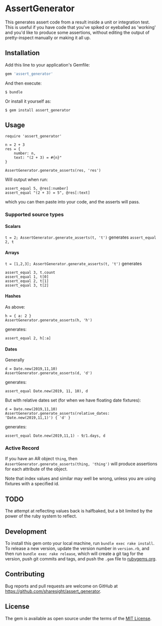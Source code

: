 # AssertGenerator

This generates assert code from a result inside a unit or integration test.
This is useful if you have code that you've spiked or eyeballed as 'working' and you'd like to produce some assertions,
without editing the output of pretty-inspect manually or making it all up.

## Installation

Add this line to your application's Gemfile:

```ruby
gem 'assert_generator'
```

And then execute:

    $ bundle

Or install it yourself as:

    $ gem install assert_generator

## Usage

```
require 'assert_generator'

n = 2 + 3
res = {
    number: n,
    text: "(2 + 3) = #{n}"
}

AssertGenerator.generate_asserts(res, 'res')
```

Will output when run:

```
assert_equal 5, @res[:number]
assert_equal "(2 + 3) = 5", @res[:text]
```

which you can then paste into your code, and the asserts will pass.

### Supported source types

#### Scalars

`t = 2; AssertGenerator.generate_asserts(t, 't')` generates `assert_equal 2, t`

#### Arrays
`t = [1,2,3]; AssertGenerator.generate_asserts(t, 't')`
generates
```
assert_equal 3, t.count
assert_equal 1, t[0]
assert_equal 2, t[1]
assert_equal 3, t[2]
```

#### Hashes

As above:
```
h = { a: 2 }
AssertGenerator.generate_asserts(h, 'h')
```

generates:

```
assert_equal 2, h[:a]
```

#### Dates

Generally
```
d = Date.new(2019,11,10)
AssertGenerator.generate_asserts(d, 'd')
```
generates:
```
assert_equal Date.new(2019, 11, 10), d
```

But with relative dates set (for when we have floating date fixtures):
```
d = Date.new(2019,11,10)
AssertGenerator.generate_asserts(relative_dates: 'Date.new(2019,11,1)') { 'd' }
```
generates:
```
assert_equal Date.new(2019,11,1) - 9/1.days, d
```
 
### Active Record

If you have an AR object `thing`, then `AssertGenerator.generate_asserts(thing, 'thing')`
will produce assertions for each attribute of the object.

Note that index values and similar may well be wrong, unless you are using fixtures with a specified id. 

## TODO

The attempt at reflecting values back is halfbaked, but a bit limited by the power of the ruby system to reflect.

## Development

To install this gem onto your local machine, run `bundle exec rake install`. To release a new version, update the version number in `version.rb`, and then run `bundle exec rake release`, which will create a git tag for the version, push git commits and tags, and push the `.gem` file to [rubygems.org](https://rubygems.org).

## Contributing

Bug reports and pull requests are welcome on GitHub at https://github.com/sharesight/assert_generator.

## License

The gem is available as open source under the terms of the [MIT License](https://opensource.org/licenses/MIT).
